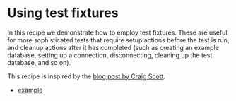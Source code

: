 # Using test fixtures

In this recipe we demonstrate how to employ test fixtures. These are useful for
more sophisticated tests that require setup actions before the test is run, and
cleanup actions after it has completed (such as creating an example database,
setting up a connection, disconnecting, cleaning up the test database, and so
on).

This recipe is inspired by the [blog post by Craig
Scott](https://crascit.com/2016/10/18/test-fixtures-with-cmake-ctest/).


- [example](example/)
